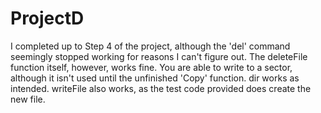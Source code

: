 # ProjectD

I completed up to Step 4 of the project, although the 'del' command seemingly stopped working for reasons I can't figure out. The deleteFile function itself, however, works fine. You are able to write to a sector, although it isn't used until the unfinished 'Copy' function. dir works as intended. writeFile also works, as the test code provided does create the new file. 
